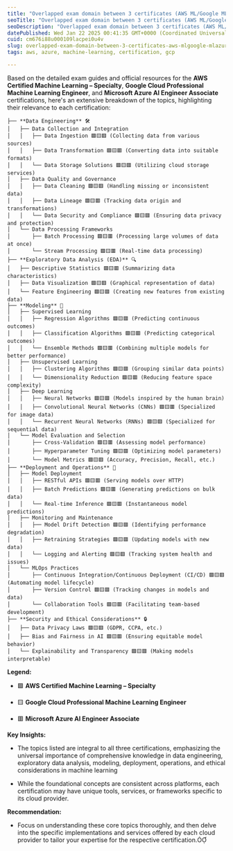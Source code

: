 ```yaml
---
title: "Overlapped exam domain between 3 certificates (AWS ML/Google ML/Azure ML)🟩🟨🟥"
seoTitle: "Overlapped exam domain between 3 certificates (AWS ML/Google ML/Azure "
seoDescription: "Overlapped exam domain between 3 certificates (AWS ML/Google ML/Azure ML)🟩🟨🟥 "
datePublished: Wed Jan 22 2025 00:41:35 GMT+0000 (Coordinated Universal Time)
cuid: cm676i88u000109lacpei0u4v
slug: overlapped-exam-domain-between-3-certificates-aws-mlgoogle-mlazure-ml
tags: aws, azure, machine-learning, certification, gcp

---
```


Based on the detailed exam guides and official resources for the **AWS Certified Machine Learning – Specialty**, **Google Cloud Professional Machine Learning Engineer**, and **Microsoft Azure AI Engineer Associate** certifications, here's an extensive breakdown of the topics, highlighting their relevance to each certification:

```plaintext
├── **Data Engineering** 🛠️
│   ├── Data Collection and Integration
│   │   ├── Data Ingestion 🟩🟨🟥 (Collecting data from various sources)
│   │   ├── Data Transformation 🟩🟨🟥 (Converting data into suitable formats)
│   │   └── Data Storage Solutions 🟩🟨🟥 (Utilizing cloud storage services)
│   ├── Data Quality and Governance
│   │   ├── Data Cleaning 🟩🟨🟥 (Handling missing or inconsistent data)
│   │   ├── Data Lineage 🟩🟨🟥 (Tracking data origin and transformations)
│   │   └── Data Security and Compliance 🟩🟨🟥 (Ensuring data privacy and protection)
│   └── Data Processing Frameworks
│       ├── Batch Processing 🟩🟨🟥 (Processing large volumes of data at once)
│       └── Stream Processing 🟩🟨🟥 (Real-time data processing)
├── **Exploratory Data Analysis (EDA)** 🔍
│   ├── Descriptive Statistics 🟩🟨🟥 (Summarizing data characteristics)
│   ├── Data Visualization 🟩🟨🟥 (Graphical representation of data)
│   └── Feature Engineering 🟩🟨🟥 (Creating new features from existing data)
├── **Modeling** 🧠
│   ├── Supervised Learning
│   │   ├── Regression Algorithms 🟩🟨🟥 (Predicting continuous outcomes)
│   │   ├── Classification Algorithms 🟩🟨🟥 (Predicting categorical outcomes)
│   │   └── Ensemble Methods 🟩🟨🟥 (Combining multiple models for better performance)
│   ├── Unsupervised Learning
│   │   ├── Clustering Algorithms 🟩🟨🟥 (Grouping similar data points)
│   │   └── Dimensionality Reduction 🟩🟨🟥 (Reducing feature space complexity)
│   ├── Deep Learning
│   │   ├── Neural Networks 🟩🟨🟥 (Models inspired by the human brain)
│   │   ├── Convolutional Neural Networks (CNNs) 🟩🟨🟥 (Specialized for image data)
│   │   └── Recurrent Neural Networks (RNNs) 🟩🟨🟥 (Specialized for sequential data)
│   └── Model Evaluation and Selection
│       ├── Cross-Validation 🟩🟨🟥 (Assessing model performance)
│       ├── Hyperparameter Tuning 🟩🟨🟥 (Optimizing model parameters)
│       └── Model Metrics 🟩🟨🟥 (Accuracy, Precision, Recall, etc.)
├── **Deployment and Operations** 🚀
│   ├── Model Deployment
│   │   ├── RESTful APIs 🟩🟨🟥 (Serving models over HTTP)
│   │   ├── Batch Predictions 🟩🟨🟥 (Generating predictions on bulk data)
│   │   └── Real-time Inference 🟩🟨🟥 (Instantaneous model predictions)
│   ├── Monitoring and Maintenance
│   │   ├── Model Drift Detection 🟩🟨🟥 (Identifying performance degradation)
│   │   ├── Retraining Strategies 🟩🟨🟥 (Updating models with new data)
│   │   └── Logging and Alerting 🟩🟨🟥 (Tracking system health and issues)
│   └── MLOps Practices
│       ├── Continuous Integration/Continuous Deployment (CI/CD) 🟩🟨🟥 (Automating model lifecycle)
│       ├── Version Control 🟩🟨🟥 (Tracking changes in models and data)
│       └── Collaboration Tools 🟩🟨🟥 (Facilitating team-based development)
├── **Security and Ethical Considerations** 🔒
│   ├── Data Privacy Laws 🟩🟨🟥 (GDPR, CCPA, etc.)
│   ├── Bias and Fairness in AI 🟩🟨🟥 (Ensuring equitable model behavior)
│   └── Explainability and Transparency 🟩🟨🟥 (Making models interpretable)
```

**Legend:**

* 🟩 **AWS Certified Machine Learning – Specialty**
    
* 🟨 **Google Cloud Professional Machine Learning Engineer**
    
* 🟥 **Microsoft Azure AI Engineer Associate**
    

**Key Insights:**

* The topics listed are integral to all three certifications, emphasizing the universal importance of comprehensive knowledge in data engineering, exploratory data analysis, modeling, deployment, operations, and ethical considerations in machine learning
    
* While the foundational concepts are consistent across platforms, each certification may have unique tools, services, or frameworks specific to its cloud provider.
    

**Recommendation:**

* Focus on understanding these core topics thoroughly, and then delve into the specific implementations and services offered by each cloud provider to tailor your expertise for the respective certification.